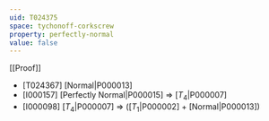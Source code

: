 ```yaml
---
uid: T024375
space: tychonoff-corkscrew
property: perfectly-normal
value: false
---
```

[[Proof]]

* [T024367] [Normal|P000013]
* [I000157] [Perfectly Normal|P000015] => [$T_4$|P000007]
* [I000098] [$T_4$|P000007] => ([$T_1$|P000002] + [Normal|P000013])

